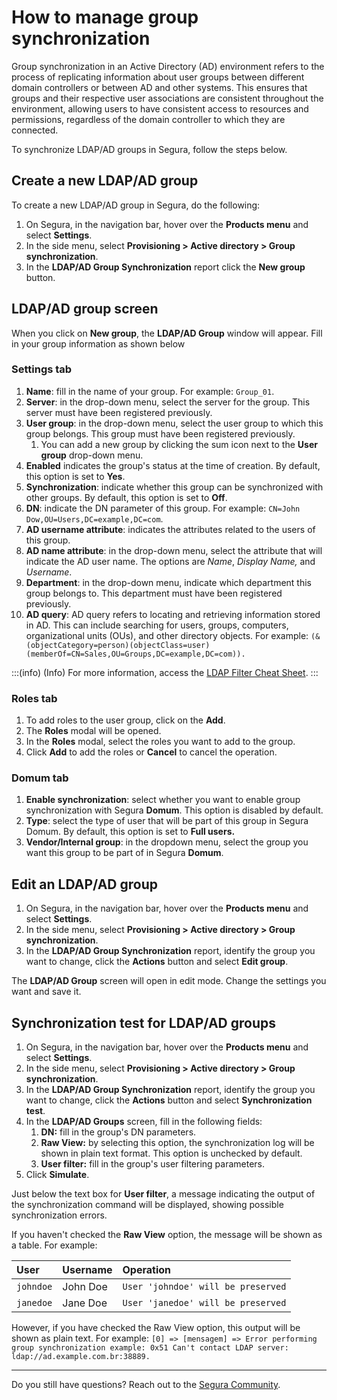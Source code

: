 # How to manage group synchronization

Group synchronization in an Active Directory (AD) environment refers to the process of replicating information about user groups between different domain controllers or between AD and other systems. This ensures that groups and their respective user associations are consistent throughout the environment, allowing users to have consistent access to resources and permissions, regardless of the domain controller to which they are connected.

To synchronize LDAP/AD groups in Segura, follow the steps below.

## Create a new LDAP/AD group

To create a new LDAP/AD group in Segura, do the following:

1. On Segura, in the navigation bar, hover over the **Products menu** and select **Settings**.  
2. In the side menu, select **Provisioning > Active directory > Group synchronization**.  
3. In the **LDAP/AD Group Synchronization** report click the **New group** button.

## LDAP/AD group screen

When you click on **New group**, the **LDAP/AD Group** window will appear. Fill in your group information as shown below

### Settings tab

1. **Name**: fill in the name of your group. For example: `Group_01`.  
2. **Server**: in the drop-down menu, select the server for the group. This server must have been registered previously.  
3. **User group**: in the drop-down menu, select the user group to which this group belongs. This group must have been registered previously.  
   1. You can add a new group by clicking the sum icon next to the **User group** drop-down menu.  
4. **Enabled** indicates the group's status at the time of creation. By default, this option is set to **Yes**.  
5. **Synchronization**: indicate whether this group can be synchronized with other groups. By default, this option is set to **Off**.  
6. **DN**: indicate the DN parameter of this group. For example: `CN=John Dow,OU=Users,DC=example,DC=com`.  
7. **AD username attribute**: indicates the attributes related to the users of this group.  
8. **AD name attribute**: in the drop-down menu, select the attribute that will indicate the AD user name. The options are *Name*, *Display Name,* and *Username*.  
9. **Department**: in the drop-down menu, indicate which department this group belongs to. This department must have been registered previously.  
10. **AD query**: AD query refers to locating and retrieving information stored in AD. This can include searching for users, groups, computers, organizational units (OUs), and other directory objects. For example: `(&(objectCategory=person)(objectClass=user)(memberOf=CN=Sales,OU=Groups,DC=example,DC=com)).`

:::(info) (Info)
For more information, access the [LDAP Filter Cheat Sheet](https://cheatography.com/pamymaf/cheat-sheets/ldap-filters/).
:::

### Roles tab

1. To add roles to the user group, click on the **Add**.   
2. The **Roles** modal will be opened.  
3. In the **Roles** modal, select the roles you want to add to the group.  
4. Click **Add** to add the roles or **Cancel** to cancel the operation.

### Domum tab

1. **Enable synchronization**: select whether you want to enable group synchronization with Segura **Domum**. This option is disabled by default.
2. **Type**: select the type of user that will be part of this group in Segura Domum. By default, this option is set to **Full users.**  
3. **Vendor/Internal group**: in the dropdown menu, select the group you want this group to be part of in Segura **Domum**.

## Edit an LDAP/AD group

1. On Segura, in the navigation bar, hover over the **Products menu** and select **Settings**.  
2. In the side menu, select **Provisioning > Active directory > Group synchronization**.  
3. In the **LDAP/AD Group Synchronization** report, identify the group you want to change, click the **Actions** button and select **Edit group**.

The **LDAP/AD Group** screen will open in edit mode. Change the settings you want and save it.

## Synchronization test for LDAP/AD groups

1. On Segura, in the navigation bar, hover over the **Products menu** and select **Settings**.  
2. In the side menu, select **Provisioning > Active directory > Group synchronization**.  
3. In the **LDAP/AD Group Synchronization** report, identify the group you want to change, click the **Actions** button and select **Synchronization test**.
4. In the **LDAP/AD Groups** screen, fill in the following fields:  
   1. **DN:** fill in the group's DN parameters.  
   2. **Raw View:** by selecting this option, the synchronization log will be shown in plain text format. This option is unchecked by default.  
   3. **User filter:** fill in the group's user filtering parameters.  
5. Click **Simulate**.

Just below the text box for **User filter**, a message indicating the output of the synchronization command will be displayed, showing possible synchronization errors.

If you haven't checked the **Raw View** option, the message will be shown as a table. For example:

| User | Username | Operation |
| :---- | :---- | :---- |
| `johndoe` | John Doe | `User 'johndoe' will be preserved` |
| `janedoe` | Jane Doe | `User 'janedoe' will be preserved` |

However, if you have checked the Raw View option, this output will be shown as plain text. For example: `[0] => [mensagem] => Error performing group synchronization example: 0x51 Can't contact LDAP server: ldap://ad.example.com.br:38889.`  

---

Do you still have questions? Reach out to the [Segura Community](https://community.Segura.io/).